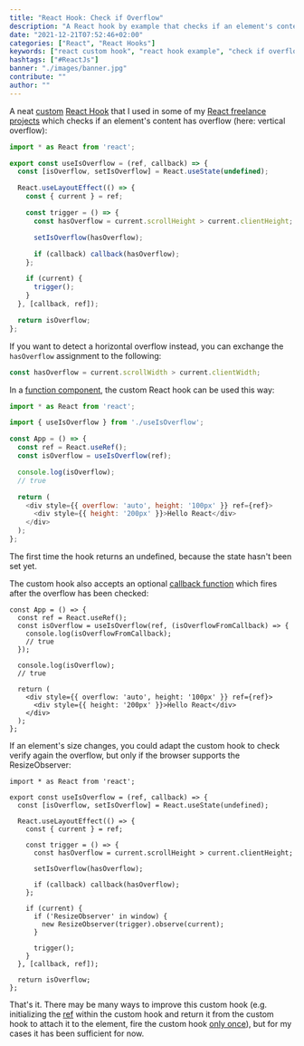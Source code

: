 ```yaml
---
title: "React Hook: Check if Overflow"
description: "A React hook by example that checks if an element's content has overflow (scroll) ..."
date: "2021-12-21T07:52:46+02:00"
categories: ["React", "React Hooks"]
keywords: ["react custom hook", "react hook example", "check if overflow"]
hashtags: ["#ReactJs"]
banner: "./images/banner.jpg"
contribute: ""
author: ""
---
```


<Sponsorship />

A neat [custom](/react-custom-hook/) [React Hook](/react-hooks) that I used in some of my [React freelance projects](/freelance-react-developer) which checks if an element's content has overflow (here: vertical overflow):

```javascript
import * as React from 'react';

export const useIsOverflow = (ref, callback) => {
  const [isOverflow, setIsOverflow] = React.useState(undefined);

  React.useLayoutEffect(() => {
    const { current } = ref;

    const trigger = () => {
      const hasOverflow = current.scrollHeight > current.clientHeight;

      setIsOverflow(hasOverflow);

      if (callback) callback(hasOverflow);
    };

    if (current) {
      trigger();
    }
  }, [callback, ref]);

  return isOverflow;
};
```

If you want to detect a horizontal overflow instead, you can exchange the `hasOverflow` assignment to the following:

```javascript
const hasOverflow = current.scrollWidth > current.clientWidth;
```

In a [function component](/react-function-component), the custom React hook can be used this way:

```javascript
import * as React from 'react';

import { useIsOverflow } from './useIsOverflow';

const App = () => {
  const ref = React.useRef();
  const isOverflow = useIsOverflow(ref);

  console.log(isOverflow);
  // true

  return (
    <div style={{ overflow: 'auto', height: '100px' }} ref={ref}>
      <div style={{ height: '200px' }}>Hello React</div>
    </div>
  );
};
```

The first time the hook returns an undefined, because the state hasn't been set yet.

The custom hook also accepts an optional [callback function](/javascript-callback-function) which fires after the overflow has been checked:

```javascript{3-6}
const App = () => {
  const ref = React.useRef();
  const isOverflow = useIsOverflow(ref, (isOverflowFromCallback) => {
    console.log(isOverflowFromCallback);
    // true
  });

  console.log(isOverflow);
  // true

  return (
    <div style={{ overflow: 'auto', height: '100px' }} ref={ref}>
      <div style={{ height: '200px' }}>Hello React</div>
    </div>
  );
};
```

If an element's size changes, you could adapt the custom hook to check verify again the overflow, but only if the browser supports the ResizeObserver:

```javascript{18-20}
import * as React from 'react';

export const useIsOverflow = (ref, callback) => {
  const [isOverflow, setIsOverflow] = React.useState(undefined);

  React.useLayoutEffect(() => {
    const { current } = ref;

    const trigger = () => {
      const hasOverflow = current.scrollHeight > current.clientHeight;

      setIsOverflow(hasOverflow);

      if (callback) callback(hasOverflow);
    };

    if (current) {
      if ('ResizeObserver' in window) {
        new ResizeObserver(trigger).observe(current);
      }

      trigger();
    }
  }, [callback, ref]);

  return isOverflow;
};
```

That's it. There may be many ways to improve this custom hook (e.g. initializing the [ref](/react-ref) within the custom hook and return it from the custom hook to attach it to the element, fire the custom hook [only once](/react-useeffect-only-once)), but for my cases it has been sufficient for now.
